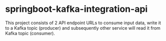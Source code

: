 # springboot-kafka-integration-api
This project consists of 2 API endpoint URLs to consume input data, write it to a Kafka topic (producer) and subsequently other service will read it from Kafka topic (consumer).
